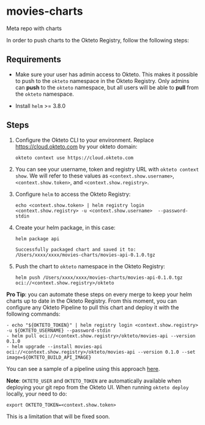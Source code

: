 # movies-charts

Meta repo with charts

In order to push charts to the Okteto Registry, follow the following steps:


## Requirements

- Make sure your user has admin access to Okteto. This makes it possible to push to the `okteto` namespace in the Okteto Registry. Only admins can **push** to the `okteto` namespace, but all users will be able to **pull** from the `okteto` namespace.

- Install `helm` >= 3.8.0

## Steps

1. Configure the Okteto CLI to your environment. Replace https://cloud.okteto.com by your okteto domain:
    ```
    okteto context use https://cloud.okteto.com
    ```

1. You can see your username, token and registry URL with `okteto context show`. We will refer to these values as  `<context.show.username>`,  `<context.show.token>`, and  `<context.show.registry>`.

1. Configure `helm` to access the Okteto Registry:
    ```
    echo <context.show.token> | helm registry login <context.show.registry> -u <context.show.username>  --password-stdin
    ```

1. Create your helm package, in this case:
    ```
    helm package api
    ```

    ```
    Successfully packaged chart and saved it to: /Users/xxxx/xxxx/movies-charts/movies-api-0.1.0.tgz
    ```
    
1. Push the chart to `okteto` namespace in the Okteto Registry:
    ```
    helm push /Users/xxxx/xxxx/movies-charts/movies-api-0.1.0.tgz oci://<context.show.registry>/okteto
    ```

**Pro Tip**: you can automate these steps on every merge to keep your helm charts up to date in the Okteto Registry.
From this moment, you can configure any Okteto Pipeline to pull this chart and deploy it with the following commands:

```
- echo "${OKTETO_TOKEN}" | helm registry login <context.show.registry> -u ${OKTETO_USERNAME} --password-stdin
- helm pull oci://<context.show.registry>/okteto/movies-api --version 0.1.0
- helm upgrade --install movies-api oci://<context.show.registry>/okteto/movies-api --version 0.1.0 --set image=${OKTETO_BUILD_API_IMAGE}
```

You can see a sample of a pipeline using this approach [here](https://github.com/okteto/movies-api/blob/oci-chart/okteto.yml).

**Note**: `OKTETO_USER` and `OKTETO_TOKEN` are automatically available when deploying your git repo from the Okteto UI.
When running `okteto deploy` locally, your need to do:

```
export OKTETO_TOKEN=<context.show.token>
```

This is a limitation that will be fixed soon.
